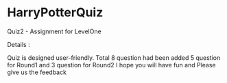 # HarryPotterQuiz
Quiz2 - Assignment for LevelOne

Details :

Quiz is designed user-friendly.
Total 8 question had been added 
5 question for Round1 and 3 question for Round2
I hope you will have fun and Please give us the feedback
